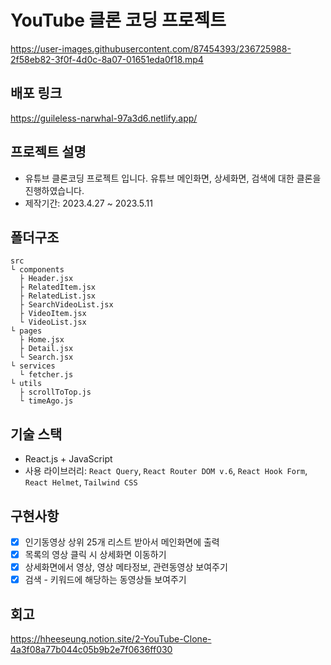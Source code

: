 # YouTube 클론 코딩 프로젝트

https://user-images.githubusercontent.com/87454393/236725988-2f58eb82-3f0f-4d0c-8a07-01651eda0f18.mp4

## 배포 링크

https://guileless-narwhal-97a3d6.netlify.app/

## 프로젝트 설명

- 유튜브 클론코딩 프로젝트 입니다. 유튜브 메인화면, 상세화면, 검색에 대한 클론을 진행하였습니다.
- 제작기간: 2023.4.27 ~ 2023.5.11

## 폴더구조

```
src
└ components
  ├ Header.jsx
  ├ RelatedItem.jsx
  ├ RelatedList.jsx
  ├ SearchVideoList.jsx
  ├ VideoItem.jsx
  └ VideoList.jsx
└ pages
  ├ Home.jsx
  ├ Detail.jsx
  └ Search.jsx
└ services
  └ fetcher.js
└ utils
  ├ scrollToTop.js
  └ timeAgo.js
```

## 기술 스택

- React.js + JavaScript
- 사용 라이브러리: `React Query`, `React Router DOM v.6`, `React Hook Form`, `React Helmet`, `Tailwind CSS`

## 구현사항

- [x] 인기동영상 상위 25개 리스트 받아서 메인화면에 출력
- [x] 목록의 영상 클릭 시 상세화면 이동하기
- [x] 상세화면에서 영상, 영상 메타정보, 관련동영상 보여주기
- [x] 검색 - 키워드에 해당하는 동영상들 보여주기

## 회고

https://hheeseung.notion.site/2-YouTube-Clone-4a3f08a77b044c05b9b2e7f0636ff030

